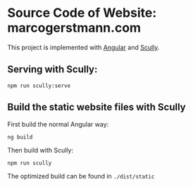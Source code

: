 # Source Code of Website: marcogerstmann.com

This project is implemented with [Angular](https://angular.io/) and [Scully](https://scully.io/).

## Serving with Scully:

```
npm run scully:serve
```

## Build the static website files with Scully

First build the normal Angular way:

```
ng build
```

Then build with Scully:

```
npm run scully
```

The optimized build can be found in `./dist/static`
